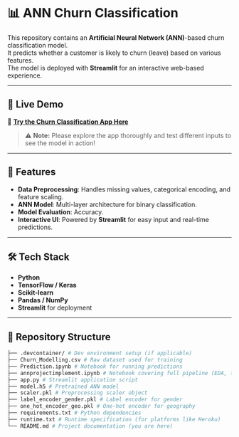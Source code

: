 # 📊 ANN Churn Classification

This repository contains an **Artificial Neural Network (ANN)**-based churn classification model.  
It predicts whether a customer is likely to churn (leave) based on various features.  
The model is deployed with **Streamlit** for an interactive web-based experience.

---

## 🚀 Live Demo

🔗 **[Try the Churn Classification App Here](https://ann-churn-classification-yzq2dapzzw8x7appdawj3mg.streamlit.app)**  

> ⚠️ **Note:** Please explore the app thoroughly and test different inputs to see the model in action!

---

## 📌 Features
- **Data Preprocessing**: Handles missing values, categorical encoding, and feature scaling.
- **ANN Model**: Multi-layer architecture for binary classification.
- **Model Evaluation**: Accuracy.
- **Interactive UI**: Powered by **Streamlit** for easy input and real-time predictions.

---

## 🛠️ Tech Stack
- **Python**
- **TensorFlow / Keras**
- **Scikit-learn**
- **Pandas / NumPy**
- **Streamlit** for deployment

---

## 📂 Repository Structure
```bash
├── .devcontainer/ # Dev environment setup (if applicable)
├── Churn_Modelling.csv # Raw dataset used for training
├── Prediction.ipynb # Notebook for running predictions
├── annprojectimplement.ipynb # Notebook covering full pipeline (EDA, training, evaluation)
├── app.py # Streamlit application script
├── model.h5 # Pretrained ANN model
├── scaler.pkl # Preprocessing scaler object
├── label_encoder_gender.pkl # Label encoder for gender
├── one_hot_encoder_geo.pkl # One-hot encoder for geography
├── requirements.txt # Python dependencies
├── runtime.txt # Runtime specification (for platforms like Heroku)
└── README.md # Project documentation (you are here)

